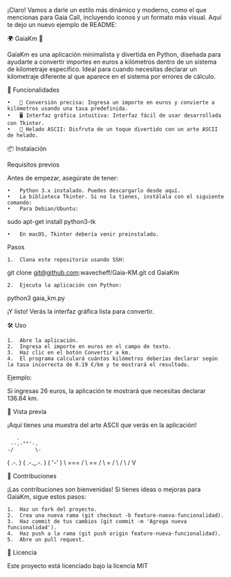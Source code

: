 ¡Claro! Vamos a darle un estilo más dinámico y moderno, como el que mencionas para Gaia Call, incluyendo iconos y un formato más visual. Aquí te dejo un nuevo ejemplo de README:

🌍 GaiaKm 🚗

GaiaKm es una aplicación minimalista y divertida en Python, diseñada para ayudarte a convertir importes en euros a kilómetros dentro de un sistema de kilometraje específico. Ideal para cuando necesitas declarar un kilometraje diferente al que aparece en el sistema por errores de cálculo.

🚀 Funcionalidades

	•	🧮 Conversión precisa: Ingresa un importe en euros y convierte a kilómetros usando una tasa predefinida.
	•	🖥️ Interfaz gráfica intuitiva: Interfaz fácil de usar desarrollada con Tkinter.
	•	🍦 Helado ASCII: Disfruta de un toque divertido con un arte ASCII de helado.

📦 Instalación

Requisitos previos

Antes de empezar, asegúrate de tener:

	•	Python 3.x instalado. Puedes descargarlo desde aquí.
	•	La biblioteca Tkinter. Si no la tienes, instálala con el siguiente comando:
	•	Para Debian/Ubuntu:

sudo apt-get install python3-tk


	•	En macOS, Tkinter debería venir preinstalado.

Pasos

	1.	Clona este repositorio usando SSH:

git clone git@github.com:wavecheff/Gaia-KM.git
cd GaiaKm


	2.	Ejecuta la aplicación con Python:

python3 gaia_km.py



¡Y listo! Verás la interfaz gráfica lista para convertir.

🛠️ Uso

	1.	Abre la aplicación.
	2.	Ingresa el importe en euros en el campo de texto.
	3.	Haz clic en el botón Convertir a km.
	4.	El programa calculará cuántos kilómetros deberías declarar según la tasa incorrecta de 0.19 €/km y te mostrará el resultado.

Ejemplo:

Si ingresas 26 euros, la aplicación te mostrará que necesitas declarar 136.84 km.

🎨 Vista previa

¡Aquí tienes una muestra del arte ASCII que verás en la aplicación!

       .
     --.-"°'-.
    -/       \-
   (    .-.    )
   (  .-._.-.  )
   (    '-'    )
    \  ===  /
     \  ==  /
      \  =  /
       \   /
        \ /
         V

🤝 Contribuciones

¡Las contribuciones son bienvenidas! Si tienes ideas o mejoras para GaiaKm, sigue estos pasos:

	1.	Haz un fork del proyecto.
	2.	Crea una nueva rama (git checkout -b feature-nueva-funcionalidad).
	3.	Haz commit de tus cambios (git commit -m 'Agrega nueva funcionalidad').
	4.	Haz push a la rama (git push origin feature-nueva-funcionalidad).
	5.	Abre un pull request.

📄 Licencia

Este proyecto está licenciado bajo la licencia MIT
